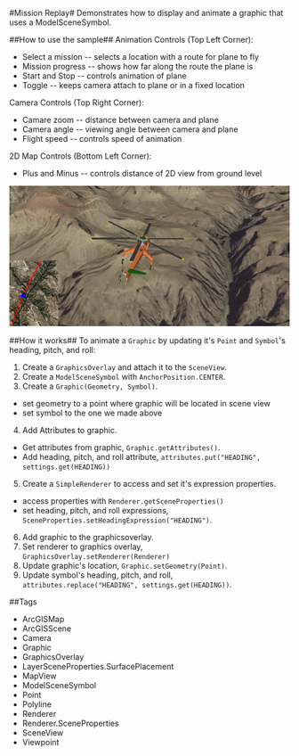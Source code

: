 #Mission Replay#
Demonstrates how to display and animate a graphic that uses a ModelSceneSymbol. 

##How to use the sample##
Animation Controls (Top Left Corner):
  - Select a mission -- selects a location with a route for plane to fly
  - Mission progress -- shows how far along the route the plane is
  - Start and Stop -- controls animation of plane
  - Toggle -- keeps camera attach to plane or in a fixed location
  
Camera Controls (Top Right Corner):
  - Camare zoom -- distance between camera and plane
  - Camera angle -- viewing angle between camera and plane
  - Flight speed -- controls speed of animation
  
2D Map Controls (Bottom Left Corner):
  - Plus and Minus -- controls distance of 2D view from ground level

![](MissionReplay.png)


##How it works##
To animate a `Graphic` by updating it's `Point` and `Symbol`'s heading, pitch, and roll:

1. Create a `GraphicsOverlay` and attach it to the `SceneView`.
2. Create a `ModelSceneSymbol` with `AnchorPosition.CENTER`.
3. Create a `Graphic(Geometry, Symbol)`.
  - set geometry to a point where graphic will be located in scene view
  - set symbol to the one we made above
4. Add Attributes to graphic.
  - Get attributes from graphic, `Graphic.getAttributes()`.
  - Add heading, pitch, and roll attribute, `attributes.put("HEADING", settings.get(HEADING))`
5. Create a `SimpleRenderer` to access and set it's expression properties.
  - access properties with `Renderer.getSceneProperties()`
  - set heading, pitch, and roll expressions, `SceneProperties.setHeadingExpression("HEADING")`.
6. Add graphic to the graphicsoverlay.
7. Set renderer to graphics overlay, `GraphicsOverlay.setRenderer(Renderer)`
7. Update graphic's location, `Graphic.setGeometry(Point)`.
8. Update symbol's heading, pitch, and roll, `attributes.replace("HEADING", settings.get(HEADING))`.

##Tags
- ArcGISMap
- ArcGISScene
- Camera
- Graphic
- GraphicsOverlay
- LayerSceneProperties.SurfacePlacement
- MapView
- ModelSceneSymbol
- Point
- Polyline
- Renderer
- Renderer.SceneProperties
- SceneView
- Viewpoint
